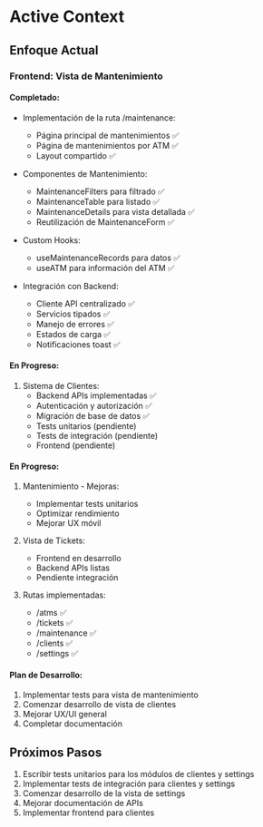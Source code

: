 # Active Context

## Enfoque Actual

### Frontend: Vista de Mantenimiento

#### Completado:

- Implementación de la ruta /maintenance:

  - Página principal de mantenimientos ✅
  - Página de mantenimientos por ATM ✅
  - Layout compartido ✅

- Componentes de Mantenimiento:

  - MaintenanceFilters para filtrado ✅
  - MaintenanceTable para listado ✅
  - MaintenanceDetails para vista detallada ✅
  - Reutilización de MaintenanceForm ✅

- Custom Hooks:

  - useMaintenanceRecords para datos ✅
  - useATM para información del ATM ✅

- Integración con Backend:
  - Cliente API centralizado ✅
  - Servicios tipados ✅
  - Manejo de errores ✅
  - Estados de carga ✅
  - Notificaciones toast ✅

#### En Progreso:

1. Sistema de Clientes:
   - Backend APIs implementadas ✅
   - Autenticación y autorización ✅
   - Migración de base de datos ✅
   - Tests unitarios (pendiente)
   - Tests de integración (pendiente)
   - Frontend (pendiente)

#### En Progreso:

1. Mantenimiento - Mejoras:

   - Implementar tests unitarios
   - Optimizar rendimiento
   - Mejorar UX móvil

2. Vista de Tickets:

   - Frontend en desarrollo
   - Backend APIs listas
   - Pendiente integración

3. Rutas implementadas:
   - /atms ✅
   - /tickets ✅
   - /maintenance ✅
   - /clients ✅
   - /settings ✅

#### Plan de Desarrollo:

1. Implementar tests para vista de mantenimiento
2. Comenzar desarrollo de vista de clientes
3. Mejorar UX/UI general
4. Completar documentación

## Próximos Pasos

1. Escribir tests unitarios para los módulos de clientes y settings
2. Implementar tests de integración para clientes y settings
3. Comenzar desarrollo de la vista de settings
4. Mejorar documentación de APIs
5. Implementar frontend para clientes
